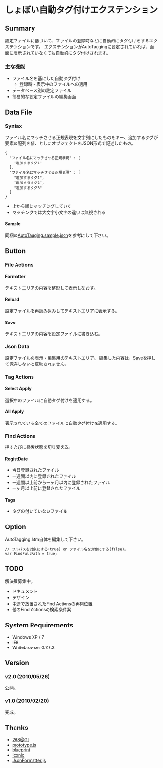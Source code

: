  しょぼい自動タグ付けエクステンション
======================================

 Summary
---------

設定ファイルに基づいて、ファイルの登録時などに自動的にタグ付けをするエクステンションです。
エクステンションがAutoTaggingに設定されていれば、画面に表示されていなくても自動的にタグ付けされます。

### 主な機能 ###

  * ファイル名を基にした自動タグ付け
    * 登録時・表示中のファイルへの適用
  * データベース別の設定ファイル
  * 簡易的な設定ファイルの編集画面


 Data File
-----------

### Syntax ###

ファイル名にマッチさせる正規表現を文字列にしたものをキー、追加するタグが要素の配列を値、としたオブジェクトをJSON形式で記述したもの。

    {
      "ファイル名にマッチさせる正規表現" : [
        "追加するタグ1"
      ],
      "ファイル名にマッチさせる正規表現" : [
        "追加するタグ1",
        "追加するタグ2",
        "追加するタグ3"
      ]
    }

  * 上から順にマッチングしていく
  * マッチングでは大文字小文字の違いは無視される


#### Sample ####

同梱の[AutoTagging.sample.json](./AutoTagging.sample.json)を参考にして下さい。


 Button
--------

### File Actions ###

#### Formatter ####

  テキストエリアの内容を整形して表示しなおす。

#### Reload ####

  設定ファイルを再読み込みしてテキストエリアに表示する。

#### Save ####

  テキストエリアの内容を設定ファイルに書き込む。


### Json Data ###

  設定ファイルの表示・編集用のテキストエリア。
  編集した内容は、Saveを押して保存しないと反映されません。


### Tag Actions ###

#### Select Apply ####

  選択中のファイルに自動タグ付けを適用する。

#### All Apply ####

  表示されている全てのファイルに自動タグ付けを適用する。


### Find Actions ###

  押すたびに検索状態を切り変える。

#### RegistDate ####

  * 今日登録されたファイル
  * 一週間以内に登録されたファイル
  * 一週間以上前から一ヶ月以内に登録されたファイル
  * 一ヶ月以上前に登録されたファイル

#### Tags ####

  * タグの付いていないファイル


 Option
--------

AutoTagging.htm自体を編集して下さい。

    // フルパスを対象にする(true) or ファイル名を対象にする(false)。 
    var FindFullPath = true;


 TODO
------

解決策募集中。

  * ドキュメント
  * デザイン
  * 中途で放置されたFind Actionsの再開位置
  * 他のFind Actionsの検索条件案


 System Requirements 
---------------------

  * Windows XP / 7
  * IE8
  * Whitebrowser 0.7.2.2


 Version
---------

### v2.0 (2010/05/26) ###

公開。

### v1.0 (2010/02/20) ###

完成。


 Thanks
--------

  * [268@Gt](http://www12.atwiki.jp/whitebrowser/)
  * [prototype.js](http://prototypejs.org/)
  * [blueprint](http://www.blueprintcss.org/)
  * [Iconic](http://somerandomdude.com/projects/iconic/)
  * [JsonFormatter.js](http://dara-j.asablo.jp/blog/2007/05/15/1509590)

<!-- vim: set sw=2 sts=2 ft=markdown : -->

